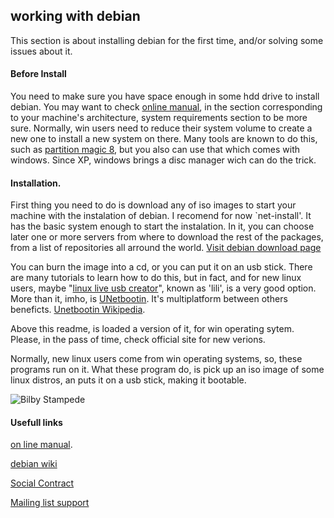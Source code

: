 ## working with debian
This section is about installing debian for the first time, and/or solving some
issues about it.

#### Before Install

You need to make sure you have space enough in some hdd drive to install
debian. You may want to check [online
manual](https://www.debian.org/releases/stable/installmanual), in the section
corresponding to your machine's architecture, system requirements section to be
more sure.
Normally, win users need to reduce their system volume to create a new one to
install a new system on there. Many tools are known to do this, such as
[partition magic 8](https://duckduckgo.com/?q=partition+magic+8), but you also
can use that which comes with windows. Since XP, windows brings a disc manager
wich can do the trick.

#### Installation.

First thing you need to do is download any of iso images to start your machine
with the instalation of debian. I recomend for now `net-install'. It has the
basic system enough to start the instalation. In it, you can choose later one
or more servers from where to download the rest of the packages, from a list of
repositories all arround the world. [Visit debian download
page](https://www.debian.org/releases/stable/debian-installer/)

You can burn the image into a cd, or you can put it on an usb stick. There are
many tutorials to learn how to do this, but in fact, and for new linux users,
maybe "[linux live usb creator](http://www.linuxliveusb.com/)", known as
'lili', is a very good option. More than it, imho, is
[UNetbootin](http://unetbootin.sourceforge.net/). It's multiplatform between
others beneficts. [Unetbootin
Wikipedia](https://en.wikipedia.org/wiki/UNetbootin).

Above this readme, is loaded a version of it, for win operating sytem. Please, 
in the pass of time, check official site for new verions.

Normally, new linux users come from win operating systems, so, these programs run on
it. What these program do, is pick up an iso image of some linux distros, an
puts it on a usb stick, making it bootable.

![Bilby
Stampede](https://github.com/xifox/working-guide/blob/master/debian/carcajada.png)

#### Usefull links

[on line manual](https://www.debian.org/releases/stable/installmanual).

[debian wiki](https://wiki.debian.org/)

[Social Contract](https://www.debian.org/social_contract)

[Mailing list support](https://www.debian.org/MailingLists/)
